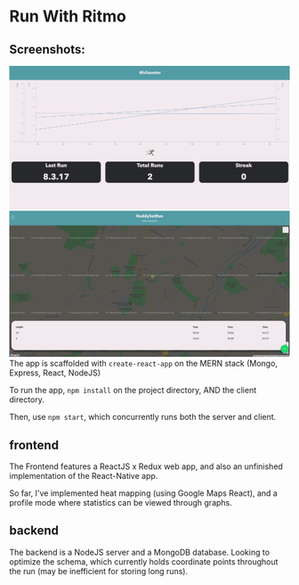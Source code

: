 # Run With Ritmo
## Screenshots:
![Overview](./Screenshots/overview)
![Profile](./Screenshots/main)
The app is scaffolded with `create-react-app` on the MERN stack (Mongo, Express, React, NodeJS)

To run the app, `npm install` on the project directory, AND the client directory.

Then, use `npm start`, which concurrently runs both the server and client.

## frontend
The Frontend features a ReactJS x Redux web app, and also an unfinished implementation of the React-Native app. 

So far, I've implemented heat mapping (using Google Maps React), and a profile mode where statistics can be viewed through graphs.

## backend
The backend is a NodeJS server and a MongoDB database. Looking to optimize the schema, which currently holds coordinate points throughout the run (may be inefficient for storing long runs).
